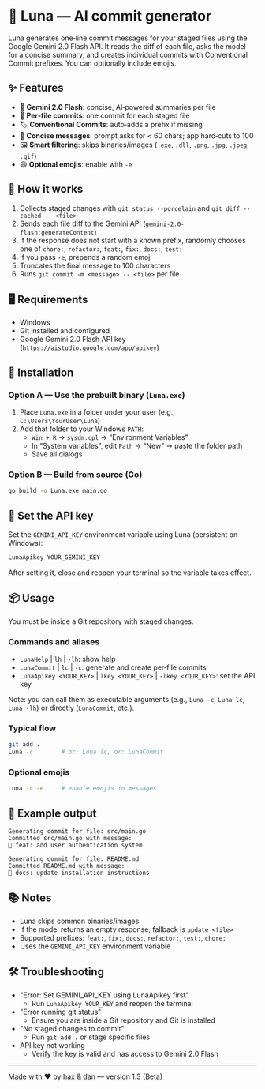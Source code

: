 # 🌙 Luna — AI commit generator 

Luna generates one‑line commit messages for your staged files using the Google Gemini 2.0 Flash API. It reads the diff of each file, asks the model for a concise summary, and creates individual commits with Conventional Commit prefixes. You can optionally include emojis.

## ✨ Features

- 🤖 **Gemini 2.0 Flash**: concise, AI‑powered summaries per file
- 🧩 **Per‑file commits**: one commit for each staged file
- 🏷️ **Conventional Commits**: auto‑adds a prefix if missing
- 🎯 **Concise messages**: prompt asks for < 60 chars; app hard‑cuts to 100
- 🖼️ **Smart filtering**: skips binaries/images (`.exe`, `.dll`, `.png`, `.jpg`, `.jpeg`, `.gif`)
- 😄 **Optional emojis**: enable with `-e`

## 🧩 How it works

1. Collects staged changes with `git status --porcelain` and `git diff --cached -- <file>`
2. Sends each file diff to the Gemini API (`gemini-2.0-flash:generateContent`)
3. If the response does not start with a known prefix, randomly chooses one of `chore:`, `refactor:`, `feat:`, `fix:`, `docs:`, `test:`
4. If you pass `-e`, prepends a random emoji
5. Truncates the final message to 100 characters
6. Runs `git commit -m <message> -- <file>` per file

## 🖥️ Requirements

- Windows
- Git installed and configured
- Google Gemini 2.0 Flash API key (`https://aistudio.google.com/app/apikey`)

## 🔧 Installation

### Option A — Use the prebuilt binary (`Luna.exe`)

1. Place `Luna.exe` in a folder under your user (e.g., `C:\Users\YourUser\Luna`)
2. Add that folder to your Windows `PATH`:
   - `Win + R` → `sysdm.cpl` → “Environment Variables”
   - In “System variables”, edit `Path` → “New” → paste the folder path
   - Save all dialogs

### Option B — Build from source (Go)

```bash
go build -o Luna.exe main.go
```

## 🔐 Set the API key

Set the `GEMINI_API_KEY` environment variable using Luna (persistent on Windows):

```bash
LunaApikey YOUR_GEMINI_KEY
```

After setting it, close and reopen your terminal so the variable takes effect.

## 📦 Usage

You must be inside a Git repository with staged changes.

### Commands and aliases

- `LunaHelp` | `lh` | `-lh`: show help
- `LunaCommit` | `lc` | `-c`: generate and create per‑file commits
- `LunaApikey <YOUR_KEY>` | `lkey <YOUR_KEY>` | `-lkey <YOUR_KEY>`: set the API key

Note: you can call them as executable arguments (e.g., `Luna -c`, `Luna lc`, `Luna -lh`) or directly (`LunaCommit`, etc.).

### Typical flow

```bash
git add .
Luna -c        # or: Luna lc, or: LunaCommit
```

### Optional emojis

```bash
Luna -c -e     # enable emojis in messages
```

## 🧪 Example output

```
Generating commit for file: src/main.go
Committed src/main.go with message:
🚀 feat: add user authentication system

Generating commit for file: README.md
Committed README.md with message:
📝 docs: update installation instructions
```

## 📚 Notes

- Luna skips common binaries/images
- If the model returns an empty response, fallback is `update <file>`
- Supported prefixes: `feat:`, `fix:`, `docs:`, `refactor:`, `test:`, `chore:`
- Uses the `GEMINI_API_KEY` environment variable

## 🛠️ Troubleshooting

- "Error: Set GEMINI_API_KEY using LunaApikey first"
  - Run `LunaApikey YOUR_KEY` and reopen the terminal
- "Error running git status"
  - Ensure you are inside a Git repository and Git is installed
- "No staged changes to commit"
  - Run `git add .` or stage specific files
- API key not working
  - Verify the key is valid and has access to Gemini 2.0 Flash

---

Made with ❤️ by hax & dan — version 1.3 (Beta)
